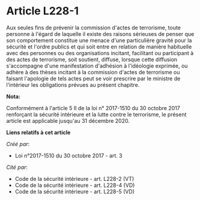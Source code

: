 # Article L228-1

Aux seules fins de prévenir la commission d'actes de terrorisme, toute personne à l'égard de laquelle il existe des raisons
sérieuses de penser que son comportement constitue une menace d'une particulière gravité pour la sécurité et l'ordre publics
et qui soit entre en relation de manière habituelle avec des personnes ou des organisations incitant, facilitant ou
participant à des actes de terrorisme, soit soutient, diffuse, lorsque cette diffusion s'accompagne d'une manifestation
d'adhésion à l'idéologie exprimée, ou adhère à des thèses incitant à la commission d'actes de terrorisme ou faisant
l'apologie de tels actes peut se voir prescrire par le ministre de l'intérieur les obligations prévues au présent chapitre.

**Nota:**

Conformément à l'article 5 II de la loi n° 2017-1510 du 30 octobre 2017 renforçant la sécurité intérieure et la lutte contre
le terrorisme, le présent article est applicable jusqu'au 31 décembre 2020.

**Liens relatifs à cet article**

_Créé par_:

  - Loi n°2017-1510 du 30 octobre 2017 - art. 3

_Cité par_:

  - Code de la sécurité intérieure - art. L228-2 (VT)
  - Code de la sécurité intérieure - art. L228-4 (VD)
  - Code de la sécurité intérieure - art. L228-5 (VD)
